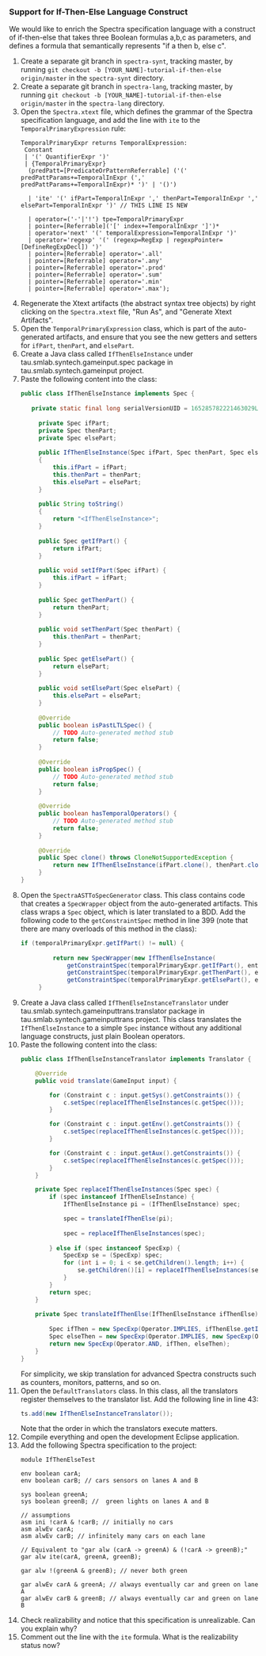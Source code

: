 ### Support for If-Then-Else Language Construct

We would like to enrich the Spectra specification language with a construct of if-then-else that takes three Boolean formulas a,b,c as parameters, and defines a formula that semantically represents "if a then b, else c".

1. Create a separate git branch in `spectra-synt`, tracking master, by running `git checkout -b [YOUR_NAME]-tutorial-if-then-else origin/master` in the `spectra-synt` directory.
2. Create a separate git branch in `spectra-lang`, tracking master, by running `git checkout -b [YOUR_NAME]-tutorial-if-then-else origin/master` in the `spectra-lang` directory.
3. Open the `Spectra.xtext` file, which defines the grammar of the Spectra specification language, and add the line with `ite` to the `TemporalPrimaryExpression` rule:
   ```abnf
   TemporalPrimaryExpr returns TemporalExpression:
	Constant
	| '(' QuantifierExpr ')'
	| {TemporalPrimaryExpr}
	 (predPatt=[PredicateOrPatternReferrable] ('(' predPattParams+=TemporalInExpr (',' predPattParams+=TemporalInExpr)* ')' | '()')
   
	 | 'ite' '(' ifPart=TemporalInExpr ',' thenPart=TemporalInExpr ',' elsePart=TemporalInExpr ')' // THIS LINE IS NEW
   
	 | operator=('-'|'!') tpe=TemporalPrimaryExpr
	 | pointer=[Referrable]('[' index+=TemporalInExpr ']')* 
	 | operator='next' '(' temporalExpression=TemporalInExpr ')'
	 | operator='regexp' '(' (regexp=RegExp | regexpPointer=[DefineRegExpDecl]) ')'
	 | pointer=[Referrable] operator='.all'
	 | pointer=[Referrable] operator='.any'
	 | pointer=[Referrable] operator='.prod'
	 | pointer=[Referrable] operator='.sum'
	 | pointer=[Referrable] operator='.min'
	 | pointer=[Referrable] operator='.max');
   ```
4. Regenerate the Xtext artifacts (the abstract syntax tree objects) by right clicking on the `Spectra.xtext` file, "Run As", and "Generate Xtext Artifacts".
5. Open the `TemporalPrimaryExpression` class, which is part of the auto-generated artifacts, and ensure that you see the new getters and setters for `ifPart`, `thenPart`, and `elsePart`.
6. Create a Java class called `IfThenElseInstance` under tau.smlab.syntech.gameinput.spec package in tau.smlab.syntech.gameinput project.
7. Paste the following content into the class:
   ```java
   public class IfThenElseInstance implements Spec {
  
  	  private static final long serialVersionUID = 165285782221463029L;
  	
    	private Spec ifPart;
    	private Spec thenPart;
    	private Spec elsePart;
    
    	public IfThenElseInstance(Spec ifPart, Spec thenPart, Spec elsePart)
    	{
    		this.ifPart = ifPart;
    		this.thenPart = thenPart;
    		this.elsePart = elsePart;
    	}
    
    	public String toString()
    	{
    		return "<IfThenElseInstance>";
    	}
    
    	public Spec getIfPart() {
    		return ifPart;
    	}
    
    	public void setIfPart(Spec ifPart) {
    		this.ifPart = ifPart;
    	}
    
    	public Spec getThenPart() {
    		return thenPart;
    	}
    
    	public void setThenPart(Spec thenPart) {
    		this.thenPart = thenPart;
    	}
    
    	public Spec getElsePart() {
    		return elsePart;
    	}
    
    	public void setElsePart(Spec elsePart) {
    		this.elsePart = elsePart;
    	}
    
    	@Override
    	public boolean isPastLTLSpec() {
    		// TODO Auto-generated method stub
    		return false;
    	}
    
    	@Override
    	public boolean isPropSpec() {
    		// TODO Auto-generated method stub
    		return false;
    	}
    
    	@Override
    	public boolean hasTemporalOperators() {
    		// TODO Auto-generated method stub
    		return false;
    	}
    	
    	@Override
    	public Spec clone() throws CloneNotSupportedException {
    		return new IfThenElseInstance(ifPart.clone(), thenPart.clone(), elsePart.clone());
    	}
   }
   ```
8. Open the `SpectraASTToSpecGenerator` class. This class contains code that creates a `SpecWrapper` object from the auto-generated artifacts. This class wraps a `Spec` object, which is later translated to a BDD. Add the following code to the `getConstraintSpec` method in line 399 (note that there are many overloads of this method in the class):
   ```java
   if (temporalPrimaryExpr.getIfPart() != null) {
			
			return new SpecWrapper(new IfThenElseInstance(
				getConstraintSpec(temporalPrimaryExpr.getIfPart(), entitiesMapper, tracer, predicateParamsList, patternVarsAndParams, constraintParamsValues).getSpec(), 
				getConstraintSpec(temporalPrimaryExpr.getThenPart(), entitiesMapper, tracer, predicateParamsList, patternVarsAndParams, constraintParamsValues).getSpec(), 
				getConstraintSpec(temporalPrimaryExpr.getElsePart(), entitiesMapper, tracer, predicateParamsList, patternVarsAndParams, constraintParamsValues).getSpec()));
		}
   ```
9. Create a Java class called `IfThenElseInstanceTranslator` under tau.smlab.syntech.gameinputtrans.translator package in tau.smlab.syntech.gameinputtrans project. This class translates the `IfThenElseInstance` to a simple `Spec` instance without any additional language constructs, just plain Boolean operators.
10. Paste the following content into the class:
    ```java
    public class IfThenElseInstanceTranslator implements Translator {

    	@Override
    	public void translate(GameInput input) {
    
    		for (Constraint c : input.getSys().getConstraints()) {
    			c.setSpec(replaceIfThenElseInstances(c.getSpec()));
    		}
    
    		for (Constraint c : input.getEnv().getConstraints()) {
    			c.setSpec(replaceIfThenElseInstances(c.getSpec()));
    		}
    
    		for (Constraint c : input.getAux().getConstraints()) {
    			c.setSpec(replaceIfThenElseInstances(c.getSpec()));
    		}
    	}
    
    	private Spec replaceIfThenElseInstances(Spec spec) {
    		if (spec instanceof IfThenElseInstance) {
    			IfThenElseInstance pi = (IfThenElseInstance) spec;
    
    			spec = translateIfThenElse(pi);
    			
    			spec = replaceIfThenElseInstances(spec);
    			
    		} else if (spec instanceof SpecExp) {
    			SpecExp se = (SpecExp) spec;
    			for (int i = 0; i < se.getChildren().length; i++) {
    				se.getChildren()[i] = replaceIfThenElseInstances(se.getChildren()[i]);
    			}
    		}
    		return spec;
    	}
    	
    	private Spec translateIfThenElse(IfThenElseInstance ifThenElse) {
    		
    		Spec ifThen = new SpecExp(Operator.IMPLIES, ifThenElse.getIfPart(), ifThenElse.getThenPart());
    		Spec elseThen = new SpecExp(Operator.IMPLIES, new SpecExp(Operator.NOT, ifThenElse.getIfPart()), ifThenElse.getElsePart());
    		return new SpecExp(Operator.AND, ifThen, elseThen);
    	}
    }
    ```
    For simplicity, we skip translation for advanced Spectra constructs such as counters, monitors, patterns, and so on.
11. Open the `DefaultTranslators` class. In this class, all the translators register themselves to the translator list. Add the following line in line 43:
    ```java
    ts.add(new IfThenElseInstanceTranslator());
    ```
    Note that the order in which the translators execute matters.
12. Compile everything and open the development Eclipse application.
13. Add the following Spectra specification to the project:
    ```
    module IfThenElseTest

    env boolean carA; 
    env boolean carB; // cars sensors on lanes A and B
    
    sys boolean greenA; 
    sys boolean greenB; //  green lights on lanes A and B
    
    // assumptions
    asm ini !carA & !carB; // initially no cars
    asm alwEv carA; 
    asm alwEv carB; // infinitely many cars on each lane
    
    // Equivalent to "gar alw (carA -> greenA) & (!carA -> greenB);"
    gar alw ite(carA, greenA, greenB);
    
    gar alw !(greenA & greenB); // never both green
    
    gar alwEv carA & greenA; // always eventually car and green on lane A
    gar alwEv carB & greenB; // always eventually car and green on lane B
    ```
14. Check realizability and notice that this specification is unrealizable. Can you explain why?
15. Comment out the line with the `ite` formula. What is the realizability status now?

